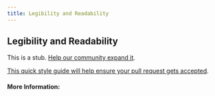 ```yaml
---
title: Legibility and Readability
---
```


## Legibility and Readability

This is a stub. [Help our community expand it](https://github.com/freeCodeCamp/guide-articles/tree/master/articles/Design/Typography/Legibility-And-Readability/index.md).

[This quick style guide will help ensure your pull request gets accepted](https://github.com/freeCodeCamp/guide-articles/blob/master/README.md).

<!-- The article goes here, in GitHub-flavored Markdown. Feel free to add YouTube videos, images, and CodePen/JSBin embeds  -->

#### More Information:
<!-- Please add any articles you think might be helpful to read before writing the article -->


